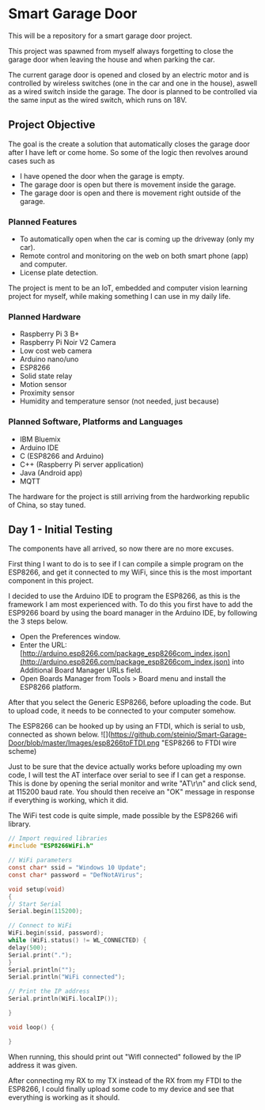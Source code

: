 # Smart Garage Door
This will be a repository for a smart garage door project.

This project was spawned from myself always forgetting to close the garage door when leaving the house and when parking the car. 

The current garage door is opened and closed by an electric motor and is controlled by wireless switches (one in the car and one in the house), aswell as a wired switch inside the garage. The door is planned to be controlled  via the same input as the wired switch, which runs on 18V.

## Project Objective

The goal is the create a solution that automatically closes the garage door after I have left or come home. So some of the logic then revolves around cases such as 

- I have opened the door when the garage is empty.
- The garage door is open but there is movement inside the garage.
- The garage door is open and there is movement right outside of the garage.

### Planned Features

- To automatically open when the car is coming up the driveway (only my car).
- Remote control and monitoring on the web on both smart phone (app) and computer.
- License plate detection.

The project is ment to be an IoT, embedded and computer vision learning project for myself, while making something I can use in my daily life.

### Planned Hardware

- Raspberry Pi 3 B+
- Raspberry Pi Noir V2 Camera
- Low cost web camera
- Arduino nano/uno
- ESP8266
- Solid state relay
- Motion sensor
- Proximity sensor
- Humidity and temperature sensor (not needed, just because)

### Planned Software, Platforms and Languages

- IBM Bluemix
- Arduino IDE
- C (ESP8266 and Arduino)
- C++ (Raspberry Pi server application)
- Java (Android app)
- MQTT

The hardware for the project is still arriving from the hardworking republic of China, so stay tuned.

## Day 1 - Initial Testing

The components have all arrived, so now there are no more excuses.

First thing I want to do is to see if I can compile a simple program on the ESP8266, and get it connected to my WiFi, since this is the most important component in this project.

I decided to use the Arduino IDE to program the ESP8266, as this is the framework I am most experienced with.
To do this you first have to add the ESP9266 board by using the board manager in the Arduino IDE, by following the 3 steps below.

- Open the Preferences window.
- Enter the URL: [http://arduino.esp8266.com/package_esp8266com_index.json](http://arduino.esp8266.com/package_esp8266com_index.json) into Additional Board Manager URLs field.
- Open Boards Manager from Tools > Board menu and install the ESP8266 platform.

After that you select the Generic ESP8266, before uploading the code.
But to upload code, it needs to be connected to your computer somehow.

The ESP8266 can be hooked up by using an FTDI, which is serial to usb, connected as shown below.
![](https://github.com/steinio/Smart-Garage-Door/blob/master/Images/esp8266toFTDI.png "ESP8266 to FTDI wire scheme)

Just to be sure that the device actually works before uploading my own code, I will test the AT interface over serial to see if I can get a response.
This is done by opening the serial monitor and write "AT\r\n" and click send, at 115200 baud rate.
You should then receive an "OK" message in response if everything is working, which it did.

The WiFi test code is quite simple, made possible by the ESP8266 wifi library.

```C
// Import required libraries
#include "ESP8266WiFi.h"

// WiFi parameters
const char* ssid = "Windows 10 Update";
const char* password = "DefNotAVirus";

void setup(void)
{ 
// Start Serial
Serial.begin(115200);

// Connect to WiFi
WiFi.begin(ssid, password);
while (WiFi.status() != WL_CONNECTED) {
delay(500);
Serial.print(".");
}
Serial.println("");
Serial.println("WiFi connected");

// Print the IP address
Serial.println(WiFi.localIP());

}

void loop() {

}
```
When running, this should print out "WifI connected" followed by the IP address it was given.

After connecting my RX to my TX instead of the RX from my FTDI to the ESP8266, I could finally upload some code to my device and see that everything is working as it should.
